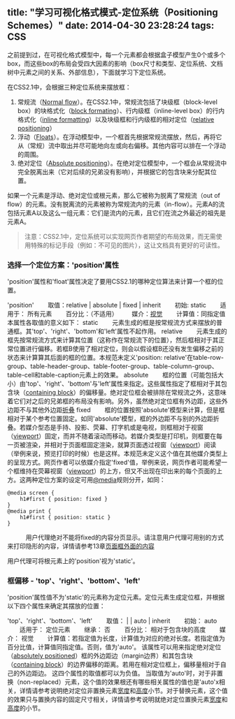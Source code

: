 title: "学习可视化格式模式-定位系统（Positioning Schemes）"
date: 2014-04-30 23:28:24
tags: CSS
---
之前提到过，在可视化格式模型中，每一个元素都会根据盒子模型产生0个或多个box，而这些box的布局会受四大因素的影响（box尺寸和类型、定位系统、文档树中元素之间的关系、外部信息），下面就学习下定位系统。
<!-- more -->
在CSS2.1中，会根据三种定位系统来摆放框：

1. 常规流（[Normal flow](http://www.w3.org/TR/CSS2/visuren.html#normal-flow)）。在CSS2.1中，常规流包括了块级框（block-level box）的块格式化（[block formating](http://www.w3.org/TR/CSS2/visuren.html#block-formatting)）、行内级框（inline-level box）的行内格式化（[inline formatting](http://www.w3.org/TR/CSS2/visuren.html#inline-formatting)）以及块级框和行内级框的相对定位（[relative positioning](http://www.w3.org/TR/CSS2/visuren.html#relative-positioning)）
2. 浮动（[Floats](http://www.w3.org/TR/CSS2/visuren.html#floats)）。在浮动模型中，一个框首先根据常规流摆放，然后，再将它从（常规）流中取出并尽可能地向左或向右偏移。其他内容可以排在一个浮动的周围。
3. 绝对定位（[Absolute positioning](http://www.w3.org/TR/CSS2/visuren.html#absolute-positioning)）。在绝对定位模型中，一个框会从常规流中完全脱离出来（它对后续的兄弟没有影响），并根据它的包含块来分配其位置。

如果一个元素是浮动、绝对定位或根元素，那么它被称为脱离了常规流（out of flow）的元素。没有脱离流的元素被称为常规流内的元素（in-flow）。元素A的流包括元素A以及这么一组元素：它们是流内的元素，且它们在流之外最近的祖先是元素A。

> 注意：CSS2.1中，定位系统可以实现网页作者期望的布局效果，而无需使用特殊的标记手段（例如：不可见的图片），这让文档具有更好的可读性。

### 选择一个定位方案：'position'属性

'position'属性和'float'属性决定了要用CSS2.1的哪种定位算法来计算一个框的位置。

'position'
　　取值：relative | absolute | fixed | inherit
　　初始: static
　　适用于： 所有元素
　　百分比：（不适用）
　　媒介：[视觉](http://www.w3.org/TR/CSS2/media.html#visual-media-group)
　　计算值：同指定值
本属性各取值的意义如下：
static
　　元素生成的框是按常规流方式来摆放的普通框。其'top'、'right'、'bottom'和'left'属性不起作用。
relative
　　元素生成的框先按常规流方式来计算其位置（这称作在常规流下的位置），然后框相对于其正常位置进行偏移。若框B使用了相对定位，则会以假设框B还没有发生偏移之前的状态来计算算其后面的框的位置。本规范未定义'position: relative'在table-row-group、table-header-group、table-footer-group、table-column-group、table-cell和table-caption元素上的效果。
absolute
　　框的位置（可能包括大小）由'top'、'right'、'bottom'与'left'属性来指定。这些属性指定了框相对于其包含块（[containing block](http://www.w3.org/TR/CSS2/visuren.html#containing-block)）的偏移量。绝对定位框会被排除在常规流之外，这意味着它们对之后的兄弟框的布局没有影响。另外，虽然绝对定位框有外边距，这些外边距不与其他外边距[折叠](http://www.w3.org/html/ig/zh/wiki/CSS2/box#collapsing-margins)
fixed
　　框的位置按照'absolute'模型来计算，但是框相对于某个参考位置固定。如同'absolute'模型，框的外边距不与别的外边距折叠。若媒介型态是手持、投影、荧幕、打字机或是电视，则框相对于视窗（[viewport]）固定，而并不随着滚动而移动。若媒介类型是打印机，则框要在每一页被渲染，并相对于页面框固定渲染，就算页面透过视窗（[viewport]）阅读（举例来说，预览打印的时候）也是这样。本规范未定义这个值在其他媒介类型上的呈现方式。网页作者可以依媒介指定'fixed'值，举例来说，网页作者可能希望一个框维持在荧幕视窗（[viewport]）的上方，但又不出现在印出来的每个页面的上方。这两种定位方案的设定可用[@media](http://www.w3.org/html/ig/zh/wiki/CSS2/media#at-media-rule)规则分开，如同：

```
@media screen {
    h1#first { position: fixed }
}
@media print {
    h1#first { position: static }
}
```

　　　用户代理绝对不能将fixed的内容分页显示。请注意用户代理可用别的方式来打印隐形的内容，详情请参考13章[页面框外面的内容](http://www.w3.org/html/ig/zh/wiki/index.php?title=CSS2/page&action=edit&redlink=1)

用户代理可将根元素上的'position'视为'static'。

### 框偏移 - 'top'、'right'、'bottom'、'left'

'position'属性值不为'static'的元素称为定位元素。定位元素生成定位框，并根据以下四个属性来确定其摆放的位置：

'top'、'right'、'bottom'、'left'
　　取值： <length> | <percentage> | auto | inherit
　　初始： auto
　　适用于： 定位元素
　　继承： 否
　　百分比： 相对于包含块的高度
　　媒介： 视觉
　　计算值：若指定值为长度，计算值为对应的绝对长度。若指定值为百分比值，计算值同指定值。否则，值为'auto'。
该属性可以用来指定绝对定位（[absolutely positioned]）框的外边距边（margin边界）和其包含块（[containing block]）的边界偏移的距离。若用在相对定位框上，偏移量相对于自己的外边距边。
这四个属性的取值都可以为负值。
当取值为'auto'时，对于非置换（non-replaced）元素，这个值的效果根还有哪些相关属性的值也是'auto'x相关，详情请参考说明绝对定位非置换元素[宽度](http://www.w3.org/html/ig/zh/wiki/CSS2/visudet#abs-non-replaced-width)和[高度](http://www.w3.org/html/ig/zh/wiki/CSS2/visudet#abs-non-replaced-height)小节。对于替换元素，这个值的效果只与置换内容的固定尺寸相关，详情请参考说明就绝对定位置换元素[宽度](http://www.w3.org/html/ig/zh/wiki/CSS2/visudet#abs-replaced-width)和[高度](http://www.w3.org/html/ig/zh/wiki/CSS2/visudet#abs-replaced-height)的小节。

[viewport]: http://www.w3.org/TR/CSS2/visuren.html#viewport
[absolutely positioned]: http://www.w3.org/TR/CSS2/visuren.html#absolutely-positioned
[containing block]: http://www.w3.org/TR/CSS2/visuren.html#containing-block
